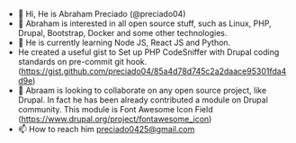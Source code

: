 - 👋 Hi, He is Abraham Preciado (@preciado04)
- 👀 Abraham is interested in all open source stuff, such as Linux, PHP, Drupal, Bootstrap, Docker and some     other technologies.
- 🌱 He is currently learning Node JS, React JS and Python.
- He created a useful gist to Set up PHP CodeSniffer with Drupal coding standards on pre-commit git hook. (https://gist.github.com/preciado04/85a4d78d745c2a2daace95301fda4d9e)
- 💞️ Abraam is looking to collaborate on any open source project, like Drupal. In fact he has been already contributed a module on
         Drupal community. This module is Font Awesome Icon Field (https://www.drupal.org/project/fontawesome_icon)
- 📫 How to reach him preciado0425@gmail.com

<!---
preciado04/preciado04 is a ✨ special ✨ repository because its `README.md` (this file) appears on your GitHub profile.
You can click the Preview link to take a look at your changes.
--->
